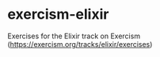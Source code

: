 # exercism-elixir
Exercises for the Elixir track on Exercism (https://exercism.org/tracks/elixir/exercises)
